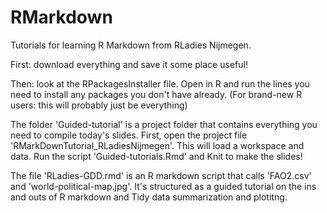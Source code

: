 # RMarkdown
Tutorials for learning R Markdown from RLadies Nijmegen.

First: download everything and save it some place useful!

Then: look at the RPackagesInstaller file. Open in R and run the lines you need to install any packages you don't have already. (For brand-new R users:  this will probably just be everything)

The folder 'Guided-tutorial' is a project folder that contains everything you need to compile today's slides. First, open the project file 'RMarkDownTutorial_RLadiesNijmegen'.  This will load a workspace and data. Run the script 'Guided-tutorials.Rmd' and Knit to make the slides!

The file 'RLadies-GDD.rmd' is an R markdown script that calls 'FAO2.csv' and 'world-political-map.jpg'.  It's structured as a guided tutorial on the ins and outs of R markdown and Tidy data summarization and plotitng.
